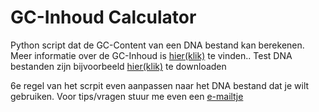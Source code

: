 GC-Inhoud Calculator
=========

Python script dat de GC-Content van een DNA bestand kan berekenen. Meer informatie over de GC-Inhoud is <a href="https://en.wikipedia.org/wiki/GC-content">hier(klik)</a> te vinden..
Test DNA bestanden zijn bijvoorbeeld <a href="http://www.ncbi.nlm.nih.gov/">hier(klik)</a> te downloaden

6e regel van het scrpit even aanpassen naar het DNA bestand dat je wilt gebruiken. Voor tips/vragen stuur me even een <a href="mailto:milan@geheimedienst.org">e-mailtje</A>
